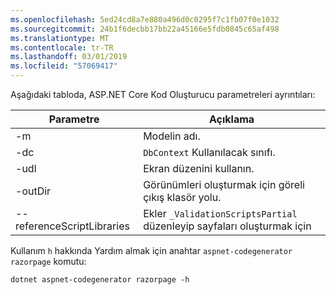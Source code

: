 ```yaml
---
ms.openlocfilehash: 5ed24cd8a7e880a496d0c0295f7c1fb07f0e1032
ms.sourcegitcommit: 24b1f6decbb17bb22a45166e5fdb0845c65af498
ms.translationtype: MT
ms.contentlocale: tr-TR
ms.lasthandoff: 03/01/2019
ms.locfileid: "57069417"
---
```

Aşağıdaki tabloda, ASP.NET Core Kod Oluşturucu parametreleri ayrıntıları:

| Parametre               | Açıklama|
| ----------------- | ------------ |
| -m  | Modelin adı. |
| -dc  | `DbContext` Kullanılacak sınıfı. |
| -udl | Ekran düzenini kullanın. |
| -outDir | Görünümleri oluşturmak için göreli çıkış klasör yolu. |
| --referenceScriptLibraries | Ekler `_ValidationScriptsPartial` düzenleyip sayfaları oluşturmak için |

Kullanım `h` hakkında Yardım almak için anahtar `aspnet-codegenerator razorpage` komutu:

```console
dotnet aspnet-codegenerator razorpage -h
```
